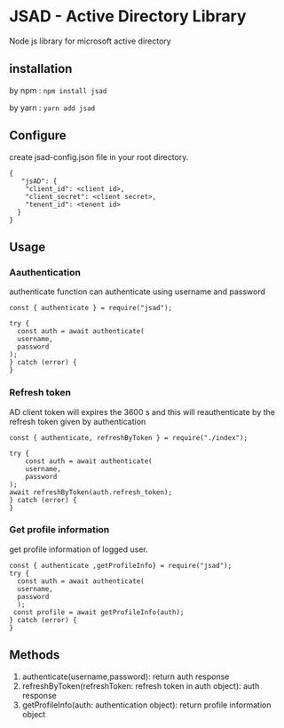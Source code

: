 # JSAD - Active Directory Library

Node js library for microsoft active directory

## installation

by npm :
`npm install jsad`

by yarn :
`yarn add jsad`

## Configure

create jsad-config.json file in your root directory.

```
{
   "jsAD": {
    "client_id": <client id>,
    "client_secret": <client secret>,
    "tenent_id": <tenent id>
  }
}
```

## Usage

### Aauthentication

authenticate function can authenticate using username and password

```
const { authenticate } = require("jsad");

try {
  const auth = await authenticate(
  username,
  password
);
} catch (error) {
}
```

### Refresh token

AD client token will expires the 3600 s and this will reauthenticate by the refresh token given by authentication

```
const { authenticate, refreshByToken } = require("./index");

try {
    const auth = await authenticate(
    username,
    password
);
await refreshByToken(auth.refresh_token);
} catch (error) {
}
```

### Get profile information

get profile information of logged user.

```
const { authenticate ,getProfileInfo} = require("jsad");
try {
  const auth = await authenticate(
  username,
  password
  );
 const profile = await getProfileInfo(auth);
} catch (error) {
}
```

## Methods

1. authenticate(username,password): return auth response
2. refreshByToken(refreshToken: refresh token in auth object): auth response
3. getProfileInfo(auth: authentication object): return profile information object

